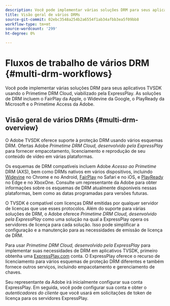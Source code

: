 ```yaml
---
description: Você pode implementar várias soluções DRM para seus aplicativos TVSDK usando o Primetime DRM Cloud, viabilizado pela ExpressPlay. As soluções de DRM incluem o FairPlay da Apple, o Widevine da Google, o PlayReady da Microsoft e o Primetime Access da Adobe.
title: Visão geral de vários DRMs
source-git-commit: 02ebc3548a254b2a6554f1ab34afbb3ea5f09bb8
workflow-type: tm+mt
source-wordcount: '299'
ht-degree: 0%

---
```


# Fluxos de trabalho de vários DRM {#multi-drm-workflows}

Você pode implementar várias soluções DRM para seus aplicativos TVSDK usando o Primetime DRM Cloud, viabilizado pela ExpressPlay. As soluções de DRM incluem o FairPlay da Apple, o Widevine da Google, o PlayReady da Microsoft e o Primetime Access da Adobe.

## Visão geral de vários DRMs {#multi-drm-overview}

O Adobe TVSDK oferece suporte à proteção DRM usando vários esquemas DRM. Ofertas Adobe *Primetime DRM Cloud, desenvolvido pela ExpressPlay* para fornecer empacotamento, licenciamento e reprodução de seu conteúdo de vídeo em várias plataformas.

Os esquemas de DRM compatíveis incluem Adobe *Acesso ao Primetime* DRM (AXS), bem como DRMs nativos em vários dispositivos, incluindo [Widevine](https://www.widevine.com) no Chrome e no Android, [FairPlay](https://developer.apple.com/streaming/fps/) no Safari e no iOS, e [PlayReady](https://www.microsoft.com/playready/) no Edge e no XboxOne. Consulte um representante da Adobe para obter informações sobre os esquemas de DRM atualmente disponíveis nessas plataformas, bem como as datas programadas para versões futuras.

O TVSDK é compatível com licenças DRM emitidas por qualquer servidor de licenças que use esses protocolos. Além do suporte para várias soluções de DRM, o Adobe oferece *Primetime DRM Cloud, desenvolvido pela ExpressPlay* como uma solução na qual a ExpressPlay opera os servidores de licença para cada solução. Isso pode simplificar a configuração e a manutenção para as necessidades de emissão de licença de DRM.

Para usar *Primetime DRM Cloud, desenvolvido pela ExpressPlay* para implementar suas necessidades de DRM em aplicativos TVSDK, primeiro obtenha uma [ExpressPlay.com](https://www.expressplay.com) conta. O ExpressPlay oferece o recurso de licenciamento para vários esquemas de proteção DRM diferentes e também fornece outros serviços, incluindo empacotamento e gerenciamento de chaves.

Seu representante da Adobe irá inicialmente configurar sua conta ExpressPlay. Em seguida, você pode configurar sua conta e obter o *autenticadores do cliente* que você usará em solicitações de token de licença para os servidores ExpressPlay.
